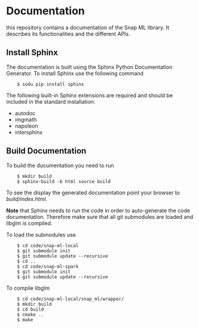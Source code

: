 # Documentation
this repository contains a documentation of the Snap ML library. It describes its functionalities and the different APIs.

## Install Sphinx

The documentation is built using the Sphinx Python Documentation Generator. 
To install Sphinx use the following command

```
    $ sodu pip install sphinx
```

The following built-in Sphinx extensions are required and should be included in the standard installation:

*  autodoc
*  imgmath
*  napoleon
*  intersphinx

## Build Documentation

To build the ducumentation you need to run

```
    $ mkdir build
    $ sphinx-build -b html source build
```

To see the display the generated documentation point your browser to *build/index.html*.

**Note** that Sphinx needs to run the code in order to auto-generate the code documentation. Therefore make sure that all git submodules are loaded and libglm is compiled.

To load the submodules use

```
    $ cd code/snap-ml-local
    $ git submodule init
    $ git submodule update --recursive
    $ cd ..
    $ cd code/snap-ml-spark
    $ git submodule init
    $ git submodule update --recursive

```

To compile libglm

```
    $ cd code/snap-ml-local/snap_ml/wrapper/
    $ mkdir build
    $ cd build
    $ cmake ..
    $ make

```






